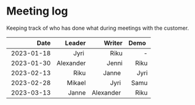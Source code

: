 # Meeting log

Keeping track of who has done what during meetings with the customer.

|       Date |    Leader |    Writer | Demo |
| ---------: | --------: | --------: | ---: |
| 2023-01-18 |      Jyri |      Riku |    - |
| 2023-01-30 | Alexander |     Jenni | Riku |
| 2023-02-13 |      Riku |     Janne | Jyri |
| 2023-02-28 |    Mikael |      Jyri | Samu |
| 2023-03-13 |     Janne | Alexander | Riku |
